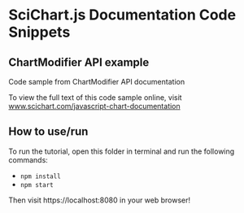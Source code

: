 # SciChart.js Documentation Code Snippets

## ChartModifier API example

Code sample from ChartModifier API documentation 

To view the full text of this code sample online, visit www.scichart.com/javascript-chart-documentation

## How to use/run 

To run the tutorial, open this folder in terminal and run the following commands:

* `npm install`
* `npm start` 

Then visit https://localhost:8080 in your web browser! 
